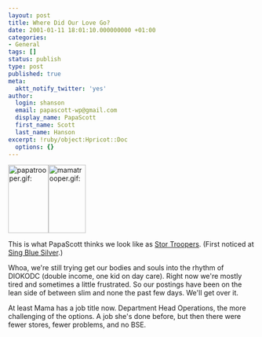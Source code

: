 ```yaml
---
layout: post
title: Where Did Our Love Go?
date: 2001-01-11 18:01:10.000000000 +01:00
categories:
- General
tags: []
status: publish
type: post
published: true
meta:
  aktt_notify_twitter: 'yes'
author:
  login: shanson
  email: papascott-wp@gmail.com
  display_name: PapaScott
  first_name: Scott
  last_name: Hanson
excerpt: !ruby/object:Hpricot::Doc
  options: {}
---
```

<p><img src="http://www.papascott.de/wordpress/wp-content/uploads/2001/01/papatrooper.gif" height="139" width="82" border="0" alt="papatrooper.gif: " /><img src="http://www.papascott.de/wordpress/wp-content/uploads/2001/01/mamatrooper.gif" height="139" width="76" border="0" alt="mamatrooper.gif: " /></p>
<p>This is what PapaScott thinks we look like as <a href="http://www.stor.co.uk/troopers.php">Stor Troopers</a>. (First noticed at <a href="http://singbluesilver.manilasites.com/">Sing Blue Silver</a>.)</p>
<p>Whoa, we're still trying get our bodies and souls into the rhythm of DIOKODC (double income, one kid on day care).&nbsp;Right now we're mostly tired and sometimes a little frustrated.&nbsp;So our postings have been on the lean side of between slim and none the past few days. We'll get over it.</p>
<p>At least Mama has a job title now. Department Head Operations, the more challenging of the options. A job she's done before, but then there were fewer stores, fewer&nbsp;problems,&nbsp;and no BSE.</p>
